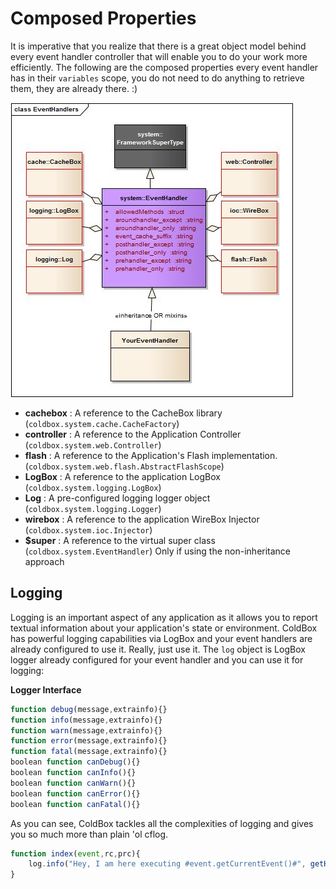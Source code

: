 # Composed Properties

It is imperative that you realize that there is a great object model behind every event handler controller that will enable you to do your work more efficiently. The following are the composed properties every event handler has in their <code>variables</code> scope, you do not need to do anything to retrieve them, they are already there.  :)

![Event Handlers](/images/EventHandlers.jpg)

* **cachebox** : A reference to the CacheBox library (<code>coldbox.system.cache.CacheFactory</code>)
* **controller** : A reference to the Application Controller (<code>coldbox.system.web.Controller</code>)
* **flash** : A reference to the Application's Flash implementation. (<code>coldbox.system.web.flash.AbstractFlashScope</code>)
* **LogBox** : A reference to the application LogBox (<code>coldbox.system.logging.LogBox</code>)
* **Log** : A pre-configured logging logger object (<code>coldbox.system.logging.Logger</code>)
* **wirebox** : A reference to the application WireBox Injector (<code>coldbox.system.ioc.Injector</code>)
* **$super** : A reference to the virtual super class (<code>coldbox.system.EventHandler</code>) Only if using the non-inheritance approach

## Logging
Logging is an important aspect of any application as it allows you to report textual information about your application's state or environment. ColdBox has powerful logging capabilities via LogBox and your event handlers are already configured to use it. Really, just use it. The <code>log</code> object is LogBox logger already configured for your event handler and you can use it for logging:

**Logger Interface**
```js
function debug(message,extrainfo){}
function info(message,extrainfo){}
function warn(message,extrainfo){}
function error(message,extrainfo){}
function fatal(message,extrainfo){}
boolean function canDebug(){}
boolean function canInfo(){}
boolean function canWarn(){}
boolean function canError(){}
boolean function canFatal(){}
```

As you can see, ColdBox tackles all the complexities of logging and gives you so much more than plain 'ol cflog.

```js
function index(event,rc,prc){
	log.info("Hey, I am here executing #event.getCurrentEvent()#", getHTTPRequestData() );
}
```
